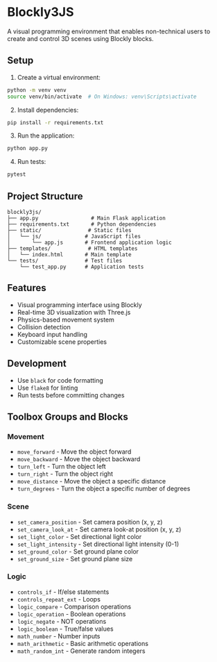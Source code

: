 # Blockly3JS

A visual programming environment that enables non-technical users to create and control 3D scenes using Blockly blocks.

## Setup

1. Create a virtual environment:
```bash
python -m venv venv
source venv/bin/activate  # On Windows: venv\Scripts\activate
```

2. Install dependencies:
```bash
pip install -r requirements.txt
```

3. Run the application:
```bash
python app.py
```

4. Run tests:
```bash
pytest
```

## Project Structure

```
blockly3js/
├── app.py                 # Main Flask application
├── requirements.txt       # Python dependencies
├── static/               # Static files
│   └── js/              # JavaScript files
│       └── app.js       # Frontend application logic
├── templates/            # HTML templates
│   └── index.html       # Main template
└── tests/               # Test files
    └── test_app.py      # Application tests
```

## Features

- Visual programming interface using Blockly
- Real-time 3D visualization with Three.js
- Physics-based movement system
- Collision detection
- Keyboard input handling
- Customizable scene properties

## Development

- Use `black` for code formatting
- Use `flake8` for linting
- Run tests before committing changes

## Toolbox Groups and Blocks

### Movement
- `move_forward` - Move the object forward
- `move_backward` - Move the object backward
- `turn_left` - Turn the object left
- `turn_right` - Turn the object right
- `move_distance` - Move the object a specific distance
- `turn_degrees` - Turn the object a specific number of degrees

### Scene
- `set_camera_position` - Set camera position (x, y, z)
- `set_camera_look_at` - Set camera look-at position (x, y, z)
- `set_light_color` - Set directional light color
- `set_light_intensity` - Set directional light intensity (0-1)
- `set_ground_color` - Set ground plane color
- `set_ground_size` - Set ground plane size

### Logic
- `controls_if` - If/else statements
- `controls_repeat_ext` - Loops
- `logic_compare` - Comparison operations
- `logic_operation` - Boolean operations
- `logic_negate` - NOT operations
- `logic_boolean` - True/false values
- `math_number` - Number inputs
- `math_arithmetic` - Basic arithmetic operations
- `math_random_int` - Generate random integers 